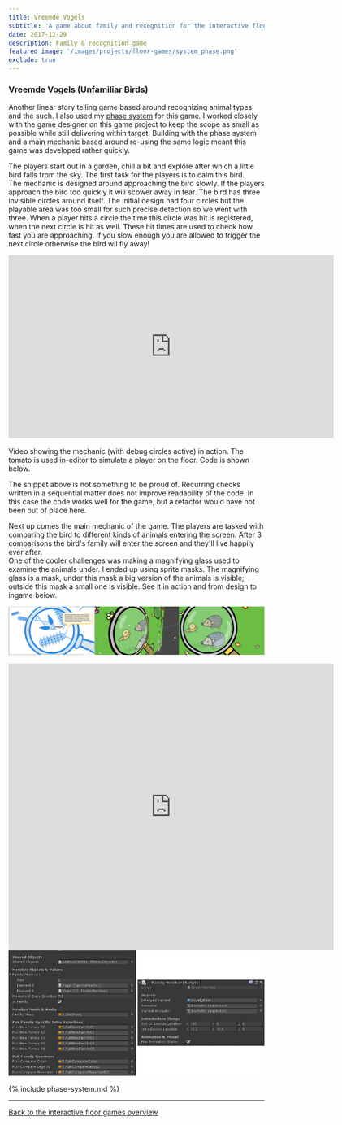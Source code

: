 ```yaml
---
title: Vreemde Vogels
subtitle: 'A game about family and recognition for the interactive floor platform'
date: 2017-12-29
description: Family & recognition game
featured_image: '/images/projects/floor-games/system_phase.png'
exclude: true
---
```


### Vreemde Vogels (Unfamiliar Birds)

Another linear story telling game based around recognizing animal types and the such. I also used my [phase system](#fees) for this game. I worked closely with the game designer on this game project to keep the scope as small as possible while still delivering within target. 
Building with the phase system and a main mechanic based around re-using the same logic meant this game was developed rather quickly.

The players start out in a garden, chill a bit and explore after which a little bird falls from the sky. The first task for the players is to calm this bird.  
The mechanic is designed around approaching the bird slowly. If the players approach the bird too quickly it will scower away in fear. The bird has three invisible circles around itself. The initial design had four circles but the playable area was too small for such precise detection so we went with three. When a player hits a circle the time this circle was hit is registered, when the next circle is hit as well. These hit times are used to check how fast you are approaching. If you slow enough you are allowed to trigger the next circle otherwise the bird wil fly away!

<iframe src="https://player.vimeo.com/video/467666303" width="640" height="360" frameborder="0" allowfullscreen></iframe>

Video showing the mechanic (with debug circles active) in action. The tomato is used in-editor to simulate a player on the floor. Code is shown below.
<script src="https://gist.github.com/Rynji/6a3b6c37eb9ac84e0c6065a75000e350.js" type="text/javascript"></script>

The snippet above is not something to be proud of. Recurring checks written in a sequential matter does not improve readability of the code. In this case the code works well for the game, but a refactor would have not been out of place here.

Next up comes the main mechanic of the game. The players are tasked with comparing the bird to different kinds of animals entering the screen. After 3 comparisons the bird's family will enter the screen and they'll live happily ever after.  
One of the cooler challenges was making a magnifying glass used to examine the animals under. I ended up using sprite masks. The magnifying glass is a mask, under this mask a big version of the animals is visible; outside this mask a small one is visible. See it in action and from design to ingame below.

![](/images/projects/floor-games/vreemdevogels/vogels_vergrootglas_collage.png)
<div style="width:100%;height:0px;position:relative;padding-bottom:56.098%;"><iframe src="https://player.vimeo.com/video/467666095" width="640" height="564" frameborder="0" allow="autoplay; fullscreen" allowfullscreen></iframe></div>

During this gameplay phase the players are asked questions by the main character like: "Do these animals have the same colour as the bird?". The players then have to answer this question which the teacher inputs in the second screen application as either good (next question) or wrong (repeat question). The code for this phase is super straightforward. It is basically an IEnumerator with a switch case on the questionIndex. Audio files get played according to which question the players are on.  
This repeats for every new family until the third has been completed, after this the birds family enters the screen which leads to the ending of the game.

Families are setup in a modular way, all using the same scripts. Families can easily be expanded and added. No programming is needed to add new animals and families so content updates can easily be accomplished.

![](/images/projects/floor-games/vreemdevogels/family_setup.png)


{% include phase-system.md %}

----

[Back to the interactive floor games overview](/project/interactive-floor-games)




